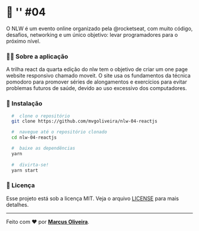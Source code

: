 # :rocket: '<nlw/>' #04
O NLW é um evento online organizado pela @rocketseat, com muito código, desafios, networking e um único objetivo: levar programadores para o próximo nível.
 

### 	:man_technologist: Sobre a aplicação

A trilha react da quarta edição do nlw tem o objetivo de criar um one page website responsivo chamado moveit. O site usa os fundamentos da técnica pomodoro 
para promover séries de alongamentos e exercícios para evitar problemas futuros de saúde, devido ao uso excessivo dos computadores.

### 📁 Instalação

```bash
  #  clone o repositório
  git clone https://github.com/mvgoliveira/nlw-04-reactjs

  #  navegue até o repositório clonado
  cd nlw-04-reactjs

  #  baixe as dependências
  yarn
 
  #  divirta-se!
  yarn start
```



### **📝 Licença**

Esse projeto está sob a licença MIT. Veja o arquivo [LICENSE](https://github.com/mvgoliveira/nlw-04-reactjs/blob/main/LICENSE) para mais detalhes.


<hr>

Feito com :hearts: por **[Marcus Oliveira](https://www.linkedin.com/in/marcus-oliveira-3b92011a7/)**.
